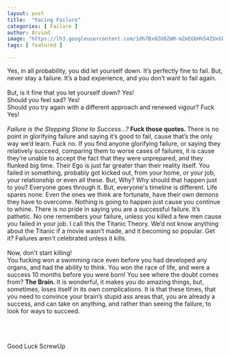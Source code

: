 ```yaml
---
layout: post
title:  "Facing Failure"
categories: [ Failure ]
author: Arvind
image: "https://lh3.googleusercontent.com/1dh7Bx0ZU8ZmM-mZmEGbHh54ZUxGkmrCTTCZvH-xU0i3IfFur57DwhFx-p0FTnJC3vY-Us8MFr90o0gGvzAMtUGshrzWMS7yaaDbluz9CW4dXSCDZL81yAyPjZj3w_vD6Debu8hv=w2400"
tags: [ featured ]

--- 
```


Yes, in all probability, you did let yourself down.
It’s perfectly fine to fail. But, never stay a failure.
It’s a bad experience, and you don’t want to fail again.<br><br>
But, is it fine that you let yourself down? Yes!<br>
Should you feel sad? Yes!<br>
Should you try again with a different approach and renewed vigour? Fuck Yes!<br> <br>
<i> Failure is the Stepping Stone to Success...? </i>
<b> Fuck those quotes. </b>
There is no point in glorifying failure and saying it’s good to fail, cause that’s the only way we’d learn. Fuck no.
If you find anyone glorifying failure, or saying they relatively succeed, comparing them to worse cases of failures, it is cause they’re unable to accept the fact that they were unprepared, and they flunked big time.
Their Ego is just far greater than their reality itself.
You failed in something, probably got kicked out, from your home, or your job, your relationship or even all these.
But, Why? Why should that happen just to you?
Everyone goes through it. But, everyone's timeline is different. Life spares none. Even the ones we think are fortunate, have their own demons they have to overcome. Nothing is going to happen just cause you continue to whine.
There is no pride in saying you are a successful failure. It’s  pathetic. No one remembers your failure, unless you killed a few men cause you failed in your job. I call this the Titanic Theory.
We’d not know anything about the Titanic if a movie wasn’t made, and it becoming so popular.
Get it? Failures aren't celebrated unless it kills. <br><br>
Now, don't start killing!
<br>
You fucking won a swimming race even before you had developed any organs, and had the ability to think.
You won the race of life, and were a success 10 months before you were born!
You see where the doubt comes from? <b> The Brain.</b>
It is wonderful, it makes you do amazing things, but, sometimes, loses itself in its own complications. It is that these times, that you need to convince your brain’s stupid ass areas that, you are already a success, and can take on anything, and rather than seeing the failure, to look for ways to succeed.

<br><br><br>
Good Luck ScrewUp